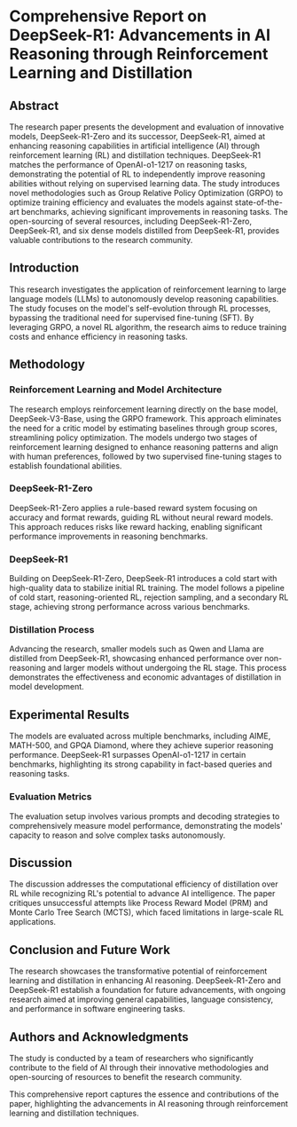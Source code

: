 # Comprehensive Report on DeepSeek-R1: Advancements in AI Reasoning through Reinforcement Learning and Distillation

## Abstract
The research paper presents the development and evaluation of innovative models, DeepSeek-R1-Zero and its successor, DeepSeek-R1, aimed at enhancing reasoning capabilities in artificial intelligence (AI) through reinforcement learning (RL) and distillation techniques. DeepSeek-R1 matches the performance of OpenAI-o1-1217 on reasoning tasks, demonstrating the potential of RL to independently improve reasoning abilities without relying on supervised learning data. The study introduces novel methodologies such as Group Relative Policy Optimization (GRPO) to optimize training efficiency and evaluates the models against state-of-the-art benchmarks, achieving significant improvements in reasoning tasks. The open-sourcing of several resources, including DeepSeek-R1-Zero, DeepSeek-R1, and six dense models distilled from DeepSeek-R1, provides valuable contributions to the research community.

## Introduction
This research investigates the application of reinforcement learning to large language models (LLMs) to autonomously develop reasoning capabilities. The study focuses on the model's self-evolution through RL processes, bypassing the traditional need for supervised fine-tuning (SFT). By leveraging GRPO, a novel RL algorithm, the research aims to reduce training costs and enhance efficiency in reasoning tasks.

## Methodology
### Reinforcement Learning and Model Architecture
The research employs reinforcement learning directly on the base model, DeepSeek-V3-Base, using the GRPO framework. This approach eliminates the need for a critic model by estimating baselines through group scores, streamlining policy optimization. The models undergo two stages of reinforcement learning designed to enhance reasoning patterns and align with human preferences, followed by two supervised fine-tuning stages to establish foundational abilities.

### DeepSeek-R1-Zero
DeepSeek-R1-Zero applies a rule-based reward system focusing on accuracy and format rewards, guiding RL without neural reward models. This approach reduces risks like reward hacking, enabling significant performance improvements in reasoning benchmarks.

### DeepSeek-R1
Building on DeepSeek-R1-Zero, DeepSeek-R1 introduces a cold start with high-quality data to stabilize initial RL training. The model follows a pipeline of cold start, reasoning-oriented RL, rejection sampling, and a secondary RL stage, achieving strong performance across various benchmarks.

### Distillation Process
Advancing the research, smaller models such as Qwen and Llama are distilled from DeepSeek-R1, showcasing enhanced performance over non-reasoning and larger models without undergoing the RL stage. This process demonstrates the effectiveness and economic advantages of distillation in model development.

## Experimental Results
The models are evaluated across multiple benchmarks, including AIME, MATH-500, and GPQA Diamond, where they achieve superior reasoning performance. DeepSeek-R1 surpasses OpenAI-o1-1217 in certain benchmarks, highlighting its strong capability in fact-based queries and reasoning tasks.

### Evaluation Metrics
The evaluation setup involves various prompts and decoding strategies to comprehensively measure model performance, demonstrating the models' capacity to reason and solve complex tasks autonomously.

## Discussion
The discussion addresses the computational efficiency of distillation over RL while recognizing RL's potential to advance AI intelligence. The paper critiques unsuccessful attempts like Process Reward Model (PRM) and Monte Carlo Tree Search (MCTS), which faced limitations in large-scale RL applications.

## Conclusion and Future Work
The research showcases the transformative potential of reinforcement learning and distillation in enhancing AI reasoning. DeepSeek-R1-Zero and DeepSeek-R1 establish a foundation for future advancements, with ongoing research aimed at improving general capabilities, language consistency, and performance in software engineering tasks.

## Authors and Acknowledgments
The study is conducted by a team of researchers who significantly contribute to the field of AI through their innovative methodologies and open-sourcing of resources to benefit the research community.

This comprehensive report captures the essence and contributions of the paper, highlighting the advancements in AI reasoning through reinforcement learning and distillation techniques.
